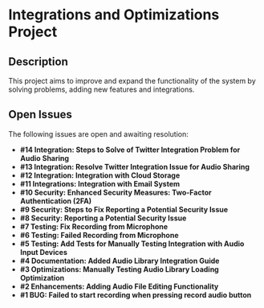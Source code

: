 # Integrations and Optimizations Project

## Description
This project aims to improve and expand the functionality of the system by solving problems, adding new features and integrations.

## Open Issues
The following issues are open and awaiting resolution:

- **#14 Integration: Steps to Solve of Twitter Integration Problem for Audio Sharing**
- **#13 Integration: Resolve Twitter Integration Issue for Audio Sharing**
- **#12 Integration: Integration with Cloud Storage**
- **#11 Integrations: Integration with Email System**
- **#10 Security: Enhanced Security Measures: Two-Factor Authentication (2FA)**
- **#9 Security: Steps to Fix Reporting a Potential Security Issue**
- **#8 Security: Reporting a Potential Security Issue**
- **#7 Testing: Fix Recording from Microphone**
- **#6 Testing: Failed Recording from Microphone**
- **#5 Testing: Add Tests for Manually Testing Integration with Audio Input Devices**
- **#4 Documentation: Added Audio Library Integration Guide**
- **#3 Optimizations: Manually Testing Audio Library Loading Optimization**
- **#2 Enhancements: Adding Audio File Editing Functionality**
- **#1 BUG: Failed to start recording when pressing record audio button**
